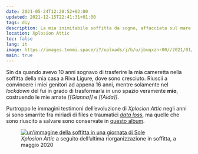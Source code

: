 ```yaml
---
date: 2021-05-24T12:20:52+02:00
updated: 2021-12-15T22:41:31+01:00
tags: diy
description: La mia inimitabile soffitta da sogno, affacciata sul mare di Riva Ligure
location: Xplosion Attic
toc: false
lang: it
image: https://images.tommi.space/i?/uploads/j/b/u/jbuqxznr00//2021/01/15/20210115115209-67743c90-me.jpg
main: true
---
```

Sin da quando avevo 10 anni sognavo di trasferire la mia cameretta nella soffitta della mia casa a Riva Ligure, dove sono cresciuto.  Riuscii a convincere i miei genitori ad appena 16 anni, mentre solamente nel *lockdown* del fui in grado di trasformarla in uno spazio veramente **mio**, costruendo le mie amate *[[Gianna]]* e *[[Aida]]*.

Purtroppo le immagini testimoni dell’evoluzione di *Xplosion Attic* negli anni si sono smarrite fra miriadi di files e traumatici [*data loss*](/storage#data-loss 'Narrazione dei miei data loss'), ma quelle che sono riuscito a salvare sono conservate in [questo album][Xplosion Attic Pictures].

[Xplosion Attic Pictures]: https://images.tommi.space/index?/category/attic 'Xplosion Attic Pictures'

<figure>
	<a href='https://images.tommi.space/index?/category/attic' title='Raccolta di immagini di Xplosion Attic' target='_blank'>
		<img src='https://images.tommi.space/i?/uploads/j/b/u/jbuqxznr00//2021/01/15/20210115115209-67743c90-me.jpg' alt='un’immagine della soffitta in una giornata di Sole' title='ma quanto è bella'>
	</a>
	<figcaption><cite>Xplosion Attic</cite> a seguito dell’ultima riorganizzazione in soffitta, a maggio 2020</figcaption>
</figure>
